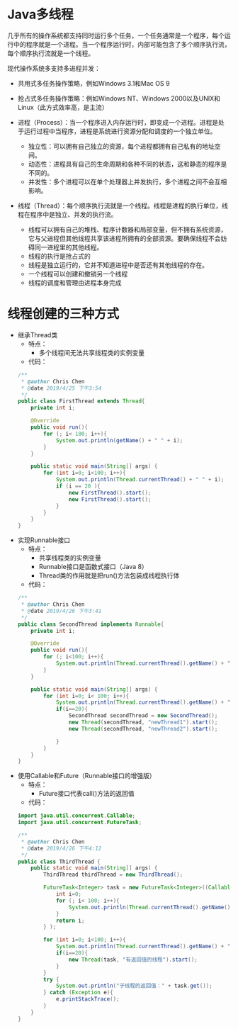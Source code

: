Java多线程
=============

几乎所有的操作系统都支持同时运行多个任务，一个任务通常是一个程序，每个运行中的程序就是一个进程。当一个程序运行时，内部可能包含了多个顺序执行流，每个顺序执行流就是一个线程。


现代操作系统多支持多进程并发：
  + 共用式多任务操作策略，例如Windows 3.1和Mac OS 9
  + 抢占式多任务操作策略：例如Windows NT、Windows 2000以及UNIX和Linux（此方式效率高，是主流）

+ 进程（Process）：当一个程序进入内存运行时，即变成一个进程。进程是处于运行过程中当程序，进程是系统进行资源分配和调度的一个独立单位。
  + 独立性：可以拥有自己独立的资源，每个进程都拥有自己私有的地址空间。
  + 动态性：进程具有自己的生命周期和各种不同的状态，这和静态的程序是不同的。
  + 并发性：多个进程可以在单个处理器上并发执行，多个进程之间不会互相影响。
+ 线程（Thread）：每个顺序执行流就是一个线程。线程是进程的执行单位，线程在程序中是独立、并发的执行流。
  + 线程可以拥有自己的堆栈、程序计数器和局部变量，但不拥有系统资源，它与父进程但其他线程共享该进程所拥有的全部资源。要确保线程不会妨碍同一进程里的其他线程。
  + 线程的执行是抢占式的
  + 线程是独立运行的，它并不知道进程中是否还有其他线程的存在。
  + 一个线程可以创建和撤销另一个线程
  + 线程的调度和管理由进程本身完成
  

线程创建的三种方式
===============

+ 继承Thread类
  + 特点：
    + 多个线程间无法共享线程类的实例变量
  + 代码：
  ```java
  /**
   * @author Chris Chen
   * @date 2019/4/25 下午3:54
   */
  public class FirstThread extends Thread{
      private int i;
  
      @Override
      public void run(){
          for (; i< 100; i++){
              System.out.println(getName() + " " + i);
          }
      }
  
      public static void main(String[] args) {
          for (int i=0; i<100; i++){
              System.out.println(Thread.currentThread() + " " + i);
              if (i == 20 ){
                  new FirstThread().start();
                  new FirstThread().start();
              }
          }
      }
  }

  ```
+ 实现Runnable接口
  + 特点：
    + 共享线程类的实例变量
    + Runnable接口是函数式接口（Java 8）
    + Thread类的作用就是把run()方法包装成线程执行体
  + 代码：
  ```java
  /**
   * @author Chris Chen
   * @date 2019/4/26 下午3:41
   */
  public class SecondThread implements Runnable{
      private int i;
  
      @Override
      public void run(){
          for (; i<100; i++){
              System.out.println(Thread.currentThread().getName() + " " + i);
          }
      }
  
      public static void main(String[] args) {
          for (int i=0; i< 100; i++){
              System.out.println(Thread.currentThread().getName() + " " + i);
              if(i==20){
                  SecondThread secondThread = new SecondThread();
                  new Thread(secondThread, "newThread1").start();
                  new Thread(secondThread, "newThread2").start();
  
              }
          }
      }
  }

  ```
+ 使用Callable和Future（Runnable接口的增强版）
  + 特点： 
    + Future接口代表call()方法的返回值
  + 代码：
  ```java
  import java.util.concurrent.Callable;
  import java.util.concurrent.FutureTask;
  
  /**
   * @author Chris Chen
   * @date 2019/4/26 下午4:12
   */
  public class ThirdThread {
      public static void main(String[] args) {
          ThirdThread thirdThread = new ThirdThread();
  
          FutureTask<Integer> task = new FutureTask<Integer>((Callable<Integer>)() ->{
              int i=0;
              for (; i< 100; i++){
                  System.out.println(Thread.currentThread().getName() + " " + i);
              }
              return i;
          } );
  
          for (int i=0; i<100; i++){
              System.out.println(Thread.currentThread().getName() + " 的循环变量i的值: " + i);
              if(i==20){
                  new Thread(task, "有返回值的线程").start();
              }
          }
          try {
              System.out.println("子线程的返回值：" + task.get());
          } catch (Exception e){
              e.printStackTrace();
          }
      }
  }

  ```